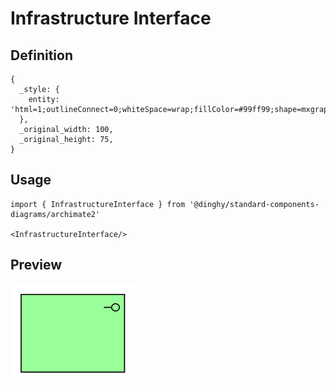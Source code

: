 # Infrastructure Interface

## Definition

```
{
  _style: { 
    entity: 'html=1;outlineConnect=0;whiteSpace=wrap;fillColor=#99ff99;shape=mxgraph.archimate.application;appType=interface',
  },
  _original_width: 100,
  _original_height: 75,
}
```

## Usage

```
import { InfrastructureInterface } from '@dinghy/standard-components-diagrams/archimate2'

<InfrastructureInterface/>
```

## Preview

<img src="./infrastructure-interface.png" width="200"/>
